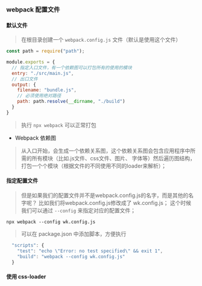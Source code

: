 ### webpack 配置文件

#### 默认文件

> 在根目录创建一个 `webpack.config.js` 文件（默认是使用这个文件）

```js
const path = require("path");

module.exports = {
  // 指定入口文件，有一个依赖图可以打包所有的使用的模块
  entry: "./src/main.js",
  // 出口文件
  output: {
    filename: "bundle.js",
    // 必须使用绝对路径
    path: path.resolve(__dirname, "./build")
  }
}
```

> 执行 `npx webpack` 可以正常打包

- Webpack 依赖图

> 从入口开始，会生成一个依赖关系图，这个依赖关系图会包含应用程序中所需的所有模块（比如.js文件、css文件、图片、 字体等）然后遍历图结构，打包一个个模块（根据文件的不同使用不同的loader来解析）；

 #### 指定配置文件

> 但是如果我们的配置文件并不是webpack.config.js的名字，而是其他的名字呢？ 比如我们将webpack.config.js修改成了 wk.config.js； 这个时候我们可以通过 `--config` 来指定对应的配置文件；

```shell
npx webpack --config wk.config.js
```

> 可以在 package.json 中添加脚本，方便执行

```js
  "scripts": {
    "test": "echo \"Error: no test specified\" && exit 1",
    "build": "webpack --config wk.config.js"
  }
```

#### 使用 css-loader

